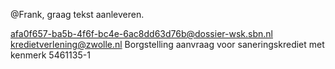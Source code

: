 @Frank, graag tekst aanleveren.

<from>afa0f657-ba5b-4f6f-bc4e-6ac8dd63d76b@dossier-wsk.sbn.nl</from>
<to>kredietverlening@zwolle.nl</to>
<subject>Borgstelling aanvraag voor saneringskrediet met kenmerk 5461135-1</subject>
